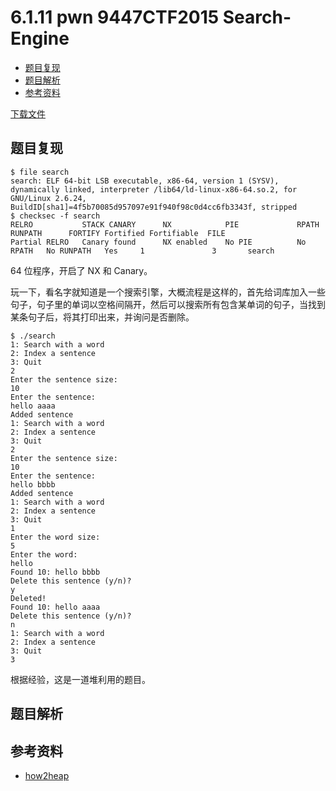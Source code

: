 # 6.1.11 pwn 9447CTF2015 Search-Engine

- [题目复现](#题目复现)
- [题目解析](#题目解析)
- [参考资料](#参考资料)


[下载文件](../src/writeup/6.1.11_9447ctf2015_search_engine)

## 题目复现
```
$ file search 
search: ELF 64-bit LSB executable, x86-64, version 1 (SYSV), dynamically linked, interpreter /lib64/ld-linux-x86-64.so.2, for GNU/Linux 2.6.24, BuildID[sha1]=4f5b70085d957097e91f940f98c0d4cc6fb3343f, stripped
$ checksec -f search
RELRO           STACK CANARY      NX            PIE             RPATH      RUNPATH      FORTIFY Fortified Fortifiable  FILE
Partial RELRO   Canary found      NX enabled    No PIE          No RPATH   No RUNPATH   Yes     1               3       search
```
64 位程序，开启了 NX 和 Canary。

玩一下，看名字就知道是一个搜索引擎，大概流程是这样的，首先给词库加入一些句子，句子里的单词以空格间隔开，然后可以搜索所有包含某单词的句子，当找到某条句子后，将其打印出来，并询问是否删除。
```
$ ./search
1: Search with a word
2: Index a sentence
3: Quit
2
Enter the sentence size:
10
Enter the sentence:
hello aaaa
Added sentence
1: Search with a word
2: Index a sentence
3: Quit
2
Enter the sentence size:
10
Enter the sentence:
hello bbbb
Added sentence
1: Search with a word
2: Index a sentence
3: Quit
1
Enter the word size:
5
Enter the word:
hello
Found 10: hello bbbb
Delete this sentence (y/n)?
y
Deleted!
Found 10: hello aaaa
Delete this sentence (y/n)?
n
1: Search with a word
2: Index a sentence
3: Quit
3
```
根据经验，这是一道堆利用的题目。


## 题目解析

## 参考资料
- [how2heap](https://github.com/shellphish/how2heap)

